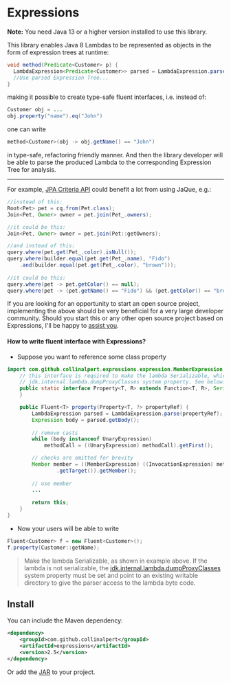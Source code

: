 # Expressions
**Note:** You need Java 13 or a higher version installed to use this library.

This library enables Java 8 Lambdas to be represented as objects in the form of expression trees at runtime:

```java
void method(Predicate<Customer> p) {
  LambdaExpression<Predicate<Customer>> parsed = LambdaExpression.parse(p);
  //Use parsed Expression Tree...
}
```

making it possible to create type-safe fluent interfaces, i.e. instead of:

```java
Customer obj = ...
obj.property("name").eq("John")
```

one can write

```java
method<Customer>(obj -> obj.getName() == "John")
```

in type-safe, refactoring friendly manner. And then the library developer will be able to parse the produced Lambda to the corresponding Expression Tree for analysis.

---

For example, [JPA Criteria API](http://docs.oracle.com/javaee/6/tutorial/doc/gjivm.html) could benefit a lot from using JaQue, e.g.:

```java
//instead of this:
Root<Pet> pet = cq.from(Pet.class);
Join<Pet, Owner> owner = pet.join(Pet_.owners);

//it could be this:
Join<Pet, Owner> owner = pet.join(Pet::getOwners);

//and instead of this:
query.where(pet.get(Pet_.color).isNull());
query.where(builder.equal(pet.get(Pet_.name), "Fido")
	.and(builder.equal(pet.get(Pet_.color), "brown")));
	
//it could be this:
query.where(pet -> pet.getColor() == null);
query.where(pet -> (pet.getName() == "Fido") && (pet.getColor() == "brown"));
```

If you are looking for an opportunity to start an open source project, implementing the above should be very beneficial for a very large developer community. Should you start this or any other open source project based on Expressions, I'll be happy to [assist you](mailto://collinalpert@gmail.com).

#### How to write fluent interface with Expressions?

- Suppose you want to reference some class property

```java
import com.github.collinalpert.expressions.expression.MemberExpression;import com.github.collinalpert.expressions.expression.UnaryExpression;public class Fluent<T> {
	// this interface is required to make the lambda Serializable, which removes a need for 
	// jdk.internal.lambda.dumpProxyClasses system property. See below.
	public static interface Property<T, R> extends Function<T, R>, Serializable {
	}

	public Fluent<T> property(Property<T, ?> propertyRef) {
		LambdaExpression parsed = LambdaExpression.parse(propertyRef);
		Expression body = parsed.getBody();
		
		// remove casts
		while (body instanceof UnaryExpression)
			methodCall = ((UnaryExpression) methodCall).getFirst();

		// checks are omitted for brevity
		Member member = ((MemberExpression) ((InvocationExpression) methodCall)
				.getTarget()).getMember();
		
		// use member
		...
		
		return this;
	}
}
```

- Now your users will be able to write

```java
Fluent<Customer> f = new Fluent<Customer>();
f.property(Customer::getName);
```

> Make the lambda Serializable, as shown in example above. If the lambda is not serializable, the [jdk.internal.lambda.dumpProxyClasses](https://bugs.openjdk.java.net/browse/JDK-8023524) system property must be set and point to an existing writable directory to give the parser access to the lambda byte code.

Install
-------

You can include the Maven dependency:
```xml
<dependency>
    <groupId>com.github.collinalpert</groupId>
    <artifactId>expressions</artifactId>
    <version>2.5</version>
</dependency>
```

Or add the [JAR](https://github.com/CollinAlpert/Expressions/releases/latest) to your project.
